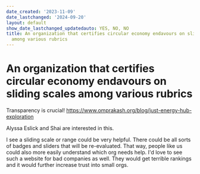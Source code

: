 ```yaml
---
date_created: '2023-11-09'
date_lastchanged: '2024-09-20'
layout: default
show_date_lastchanged_updatedauto: YES, NO, NO
title: An organization that certifies circular economy endavours on sliding scales
  among various rubrics
---
```


# An organization that certifies circular economy endavours on sliding scales among various rubrics


Transparency is crucial! https://www.omprakash.org/blog/just-energy-hub-exploration


Alyssa Eslick and Shai are interested in this. 


I see a sliding scale or range could be very helpful. There could be all sorts of badges and sliders that will be re-evaluated. That way, people like us could also more easily understand which org needs help. I'd love to see such a website for bad companies as well. They would get terrible rankings and it would further increase trust into small orgs. 


